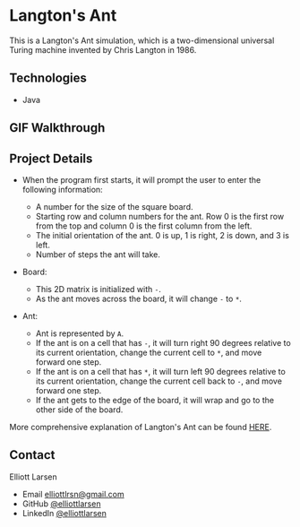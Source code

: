 # Langton's Ant
This is a Langton's Ant simulation, which is a two-dimensional universal Turing machine invented by Chris Langton in 1986.

## Technologies
* Java

## GIF Walkthrough

## Project Details
* When the program first starts, it will prompt the user to enter the following information:
    * A number for the size of the square board.
    * Starting row and column numbers for the ant.  Row 0 is the first row from the top and column 0 is the first column from the left.
    * The initial orientation of the ant.  0 is up, 1 is right, 2 is down, and 3 is left.
    * Number of steps the ant will take.

* Board:
    * This 2D matrix is initialized with `-`.
    * As the ant moves across the board, it will change `-` to `*`.

* Ant:
    * Ant is represented by `A`.
    * If the ant is on a cell that has `-`, it will turn right 90 degrees relative to its current orientation, change the current cell to `*`, and move forward one step.
    * If the ant is on a cell that has `*`, it will turn left 90 degrees relative to its current orientation, change the current cell back to `-`, and move forward one step.
    * If the ant gets to the edge of the board, it will wrap and go to the other side of the board.

More comprehensive explanation of Langton's Ant can be found [HERE](https://en.wikipedia.org/wiki/Langton%27s_ant).

## Contact
Elliott Larsen
* Email elliottlrsn@gmail.com
* GitHub [@elliottlarsen](https://github.com/elliottlarsen)
* LinkedIn [@elliottlarsen](https://www.linkedin.com/in/elliottlarsen)